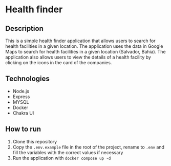 # Health finder

## Description

This is a simple health finder application that allows users to search for health facilities in a given location. The application uses the data in Google Maps to search for health facilities in a given location (Salvador, Bahia). The application also allows users to view the details of a health facility by clicking on the icons in the card of the companies.

## Technologies

- Node.js
- Express
- MYSQL
- Docker
- Chakra UI

## How to run

1. Clone this repository
2. Copy the `.env.example` file in the root of the project, rename to `.env` and fill the variables with the correct values if necessary
3. Run the application with `docker compose up -d`
